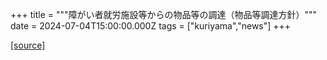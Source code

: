 +++
title = """障がい者就労施設等からの物品等の調達（物品等調達方針）"""
date = 2024-07-04T15:00:00.000Z
tags = ["kuriyama","news"]
+++


[[source]](https://www.town.kuriyama.hokkaido.jp/soshiki/39/17998.html)

